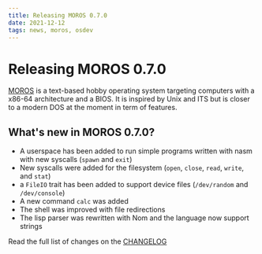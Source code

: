 ```yaml
---
title: Releasing MOROS 0.7.0
date: 2021-12-12
tags: news, moros, osdev
---
```


# Releasing MOROS 0.7.0

[MOROS](http://moros.cc) is a text-based hobby operating system targeting computers with a x86-64
architecture and a BIOS. It is inspired by Unix and ITS but is closer to a
modern DOS at the moment in term of features.

## What's new in MOROS 0.7.0?
- A userspace has been added to run simple programs written with nasm with new
  syscalls (`spawn` and `exit`)
- New syscalls were added for the filesystem (`open`, `close`, `read`, `write`,
  and `stat`)
- a `FileIO` trait has been added to support device files (`/dev/random` and
  `/dev/console`)
- A new command `calc` was added
- The shell was improved with file redirections
- The lisp parser was rewritten with Nom and the language now support strings

Read the full list of changes on the
[CHANGELOG](https://github.com/vinc/moros/blob/v0.7.0/CHANGELOG.md)
